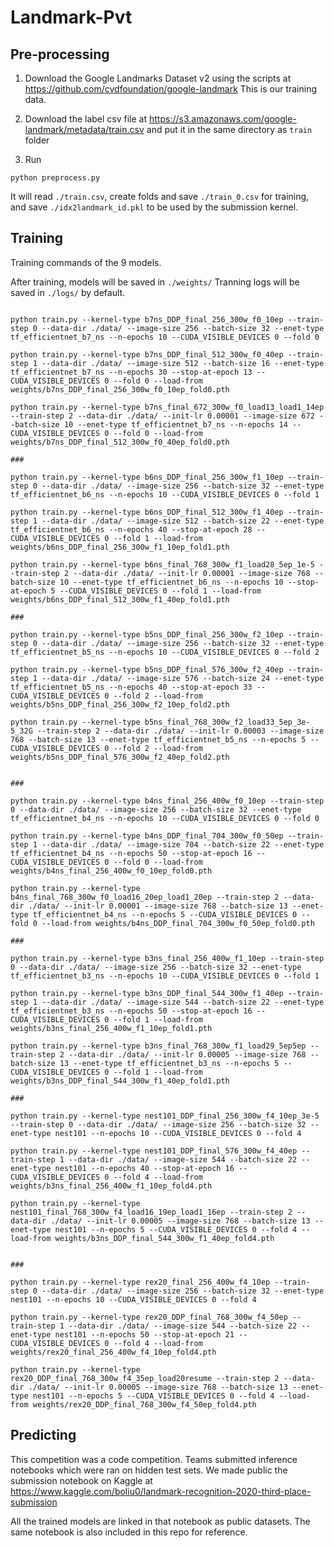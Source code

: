 # Landmark-Pvt

## Pre-processing

1. Download the Google Landmarks Dataset v2 using the scripts at https://github.com/cvdfoundation/google-landmark This is our training data.

2. Download the label csv file at https://s3.amazonaws.com/google-landmark/metadata/train.csv and put it in the same directory as `train` folder

2. Run 
```
python preprocess.py
```
It will read `./train.csv`, create folds and save `./train_0.csv` for training, and save `./idx2landmark_id.pkl` to be used by the submission kernel.


## Training

Training commands of the 9 models.

After training, models will be saved in `./weights/` Tranning logs will be saved in `./logs/` by default.

```

python train.py --kernel-type b7ns_DDP_final_256_300w_f0_10ep --train-step 0 --data-dir ./data/ --image-size 256 --batch-size 32 --enet-type tf_efficientnet_b7_ns --n-epochs 10 --CUDA_VISIBLE_DEVICES 0 --fold 0

python train.py --kernel-type b7ns_DDP_final_512_300w_f0_40ep --train-step 1 --data-dir ./data/ --image-size 512 --batch-size 16 --enet-type tf_efficientnet_b7_ns --n-epochs 30 --stop-at-epoch 13 --CUDA_VISIBLE_DEVICES 0 --fold 0 --load-from weights/b7ns_DDP_final_256_300w_f0_10ep_fold0.pth

python train.py --kernel-type b7ns_final_672_300w_f0_load13_load1_14ep --train-step 2 --data-dir ./data/ --init-lr 0.00001 --image-size 672 --batch-size 10 --enet-type tf_efficientnet_b7_ns --n-epochs 14 --CUDA_VISIBLE_DEVICES 0 --fold 0 --load-from weights/b7ns_DDP_final_512_300w_f0_40ep_fold0.pth

###

python train.py --kernel-type b6ns_DDP_final_256_300w_f1_10ep --train-step 0 --data-dir ./data/ --image-size 256 --batch-size 32 --enet-type tf_efficientnet_b6_ns --n-epochs 10 --CUDA_VISIBLE_DEVICES 0 --fold 1

python train.py --kernel-type b6ns_DDP_final_512_300w_f1_40ep --train-step 1 --data-dir ./data/ --image-size 512 --batch-size 22 --enet-type tf_efficientnet_b6_ns --n-epochs 40 --stop-at-epoch 28 --CUDA_VISIBLE_DEVICES 0 --fold 1 --load-from weights/b6ns_DDP_final_256_300w_f1_10ep_fold1.pth

python train.py --kernel-type b6ns_final_768_300w_f1_load28_5ep_1e-5 --train-step 2 --data-dir ./data/ --init-lr 0.00001 --image-size 768 --batch-size 10 --enet-type tf_efficientnet_b6_ns --n-epochs 10 --stop-at-epoch 5 --CUDA_VISIBLE_DEVICES 0 --fold 1 --load-from weights/b6ns_DDP_final_512_300w_f1_40ep_fold1.pth

###

python train.py --kernel-type b5ns_DDP_final_256_300w_f2_10ep --train-step 0 --data-dir ./data/ --image-size 256 --batch-size 32 --enet-type tf_efficientnet_b5_ns --n-epochs 10 --CUDA_VISIBLE_DEVICES 0 --fold 2

python train.py --kernel-type b5ns_DDP_final_576_300w_f2_40ep --train-step 1 --data-dir ./data/ --image-size 576 --batch-size 24 --enet-type tf_efficientnet_b5_ns --n-epochs 40 --stop-at-epoch 33 --CUDA_VISIBLE_DEVICES 0 --fold 2 --load-from weights/b5ns_DDP_final_256_300w_f2_10ep_fold2.pth

python train.py --kernel-type b5ns_final_768_300w_f2_load33_5ep_3e-5_32G --train-step 2 --data-dir ./data/ --init-lr 0.00003 --image-size 768 --batch-size 13 --enet-type tf_efficientnet_b5_ns --n-epochs 5 --CUDA_VISIBLE_DEVICES 0 --fold 2 --load-from weights/b5ns_DDP_final_576_300w_f2_40ep_fold2.pth


###

python train.py --kernel-type b4ns_final_256_400w_f0_10ep --train-step 0 --data-dir ./data/ --image-size 256 --batch-size 32 --enet-type tf_efficientnet_b4_ns --n-epochs 10 --CUDA_VISIBLE_DEVICES 0 --fold 0

python train.py --kernel-type b4ns_DDP_final_704_300w_f0_50ep --train-step 1 --data-dir ./data/ --image-size 704 --batch-size 22 --enet-type tf_efficientnet_b4_ns --n-epochs 50 --stop-at-epoch 16 --CUDA_VISIBLE_DEVICES 0 --fold 0 --load-from weights/b4ns_final_256_400w_f0_10ep_fold0.pth

python train.py --kernel-type b4ns_final_768_300w_f0_load16_20ep_load1_20ep --train-step 2 --data-dir ./data/ --init-lr 0.00001 --image-size 768 --batch-size 13 --enet-type tf_efficientnet_b4_ns --n-epochs 5 --CUDA_VISIBLE_DEVICES 0 --fold 0 --load-from weights/b4ns_DDP_final_704_300w_f0_50ep_fold0.pth

###

python train.py --kernel-type b3ns_final_256_400w_f1_10ep --train-step 0 --data-dir ./data/ --image-size 256 --batch-size 32 --enet-type tf_efficientnet_b3_ns --n-epochs 10 --CUDA_VISIBLE_DEVICES 0 --fold 1

python train.py --kernel-type b3ns_DDP_final_544_300w_f1_40ep --train-step 1 --data-dir ./data/ --image-size 544 --batch-size 22 --enet-type tf_efficientnet_b3_ns --n-epochs 50 --stop-at-epoch 16 --CUDA_VISIBLE_DEVICES 0 --fold 1 --load-from weights/b3ns_final_256_400w_f1_10ep_fold1.pth

python train.py --kernel-type b3ns_final_768_300w_f1_load29_5ep5ep --train-step 2 --data-dir ./data/ --init-lr 0.00005 --image-size 768 --batch-size 13 --enet-type tf_efficientnet_b3_ns --n-epochs 5 --CUDA_VISIBLE_DEVICES 0 --fold 1 --load-from weights/b3ns_DDP_final_544_300w_f1_40ep_fold1.pth

###

python train.py --kernel-type nest101_DDP_final_256_300w_f4_10ep_3e-5 --train-step 0 --data-dir ./data/ --image-size 256 --batch-size 32 --enet-type nest101 --n-epochs 10 --CUDA_VISIBLE_DEVICES 0 --fold 4

python train.py --kernel-type nest101_DDP_final_576_300w_f4_40ep --train-step 1 --data-dir ./data/ --image-size 544 --batch-size 22 --enet-type nest101 --n-epochs 40 --stop-at-epoch 16 --CUDA_VISIBLE_DEVICES 0 --fold 4 --load-from weights/b3ns_final_256_400w_f1_10ep_fold4.pth

python train.py --kernel-type nest101_final_768_300w_f4_load16_19ep_load1_16ep --train-step 2 --data-dir ./data/ --init-lr 0.00005 --image-size 768 --batch-size 13 --enet-type nest101 --n-epochs 5 --CUDA_VISIBLE_DEVICES 0 --fold 4 --load-from weights/b3ns_DDP_final_544_300w_f1_40ep_fold4.pth


###

python train.py --kernel-type rex20_final_256_400w_f4_10ep --train-step 0 --data-dir ./data/ --image-size 256 --batch-size 32 --enet-type nest101 --n-epochs 10 --CUDA_VISIBLE_DEVICES 0 --fold 4

python train.py --kernel-type rex20_DDP_final_768_300w_f4_50ep --train-step 1 --data-dir ./data/ --image-size 544 --batch-size 22 --enet-type nest101 --n-epochs 50 --stop-at-epoch 21 --CUDA_VISIBLE_DEVICES 0 --fold 4 --load-from weights/rex20_final_256_400w_f4_10ep_fold4.pth

python train.py --kernel-type rex20_DDP_final_768_300w_f4_35ep_load20resume --train-step 2 --data-dir ./data/ --init-lr 0.00005 --image-size 768 --batch-size 13 --enet-type nest101 --n-epochs 5 --CUDA_VISIBLE_DEVICES 0 --fold 4 --load-from weights/rex20_DDP_final_768_300w_f4_50ep_fold4.pth

```

## Predicting

This competition was a code competition. Teams submitted inference notebooks which were ran on hidden test sets. We made public the submission notebook on Kaggle at https://www.kaggle.com/boliu0/landmark-recognition-2020-third-place-submission

All the trained models are linked in that notebook as public datasets. The same notebook is also included in this repo for reference.